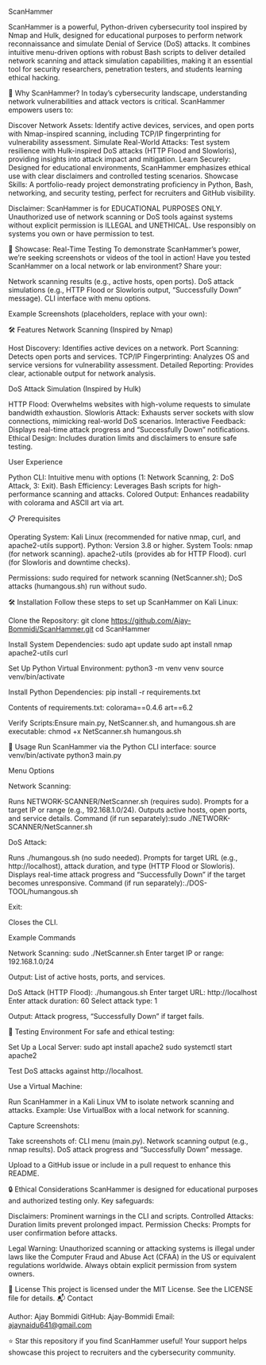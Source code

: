 ScanHammer
 
ScanHammer is a powerful, Python-driven cybersecurity tool inspired by Nmap and Hulk, designed for educational purposes to perform network reconnaissance and simulate Denial of Service (DoS) attacks. It combines intuitive menu-driven options with robust Bash scripts to deliver detailed network scanning and attack simulation capabilities, making it an essential tool for security researchers, penetration testers, and students learning ethical hacking.

🚀 Why ScanHammer?
In today’s cybersecurity landscape, understanding network vulnerabilities and attack vectors is critical. ScanHammer empowers users to:

Discover Network Assets: Identify active devices, services, and open ports with Nmap-inspired scanning, including TCP/IP fingerprinting for vulnerability assessment.
Simulate Real-World Attacks: Test system resilience with Hulk-inspired DoS attacks (HTTP Flood and Slowloris), providing insights into attack impact and mitigation.
Learn Securely: Designed for educational environments, ScanHammer emphasizes ethical use with clear disclaimers and controlled testing scenarios.
Showcase Skills: A portfolio-ready project demonstrating proficiency in Python, Bash, networking, and security testing, perfect for recruiters and GitHub visibility.


Disclaimer: ScanHammer is for EDUCATIONAL PURPOSES ONLY. Unauthorized use of network scanning or DoS tools against systems without explicit permission is ILLEGAL and UNETHICAL. Use responsibly on systems you own or have permission to test.

📸 Showcase: Real-Time Testing
To demonstrate ScanHammer’s power, we’re seeking screenshots or videos of the tool in action! Have you tested ScanHammer on a local network or lab environment? Share your:

Network scanning results (e.g., active hosts, open ports).
DoS attack simulations (e.g., HTTP Flood or Slowloris output, “Successfully Down” message).
CLI interface with menu options.

Example Screenshots (placeholders, replace with your own):


🛠️ Features
Network Scanning (Inspired by Nmap)

Host Discovery: Identifies active devices on a network.
Port Scanning: Detects open ports and services.
TCP/IP Fingerprinting: Analyzes OS and service versions for vulnerability assessment.
Detailed Reporting: Provides clear, actionable output for network analysis.

DoS Attack Simulation (Inspired by Hulk)

HTTP Flood: Overwhelms websites with high-volume requests to simulate bandwidth exhaustion.
Slowloris Attack: Exhausts server sockets with slow connections, mimicking real-world DoS scenarios.
Interactive Feedback: Displays real-time attack progress and “Successfully Down” notifications.
Ethical Design: Includes duration limits and disclaimers to ensure safe testing.

User Experience

Python CLI: Intuitive menu with options (1: Network Scanning, 2: DoS Attack, 3: Exit).
Bash Efficiency: Leverages Bash scripts for high-performance scanning and attacks.
Colored Output: Enhances readability with colorama and ASCII art via art.

📋 Prerequisites

Operating System: Kali Linux (recommended for native nmap, curl, and apache2-utils support).
Python: Version 3.8 or higher.
System Tools:
nmap (for network scanning).
apache2-utils (provides ab for HTTP Flood).
curl (for Slowloris and downtime checks).


Permissions: sudo required for network scanning (NetScanner.sh); DoS attacks (humangous.sh) run without sudo.

🛠️ Installation
Follow these steps to set up ScanHammer on Kali Linux:

Clone the Repository:
git clone https://github.com/Ajay-Bommidi/ScanHammer.git
cd ScanHammer


Install System Dependencies:
sudo apt update
sudo apt install nmap apache2-utils curl


Set Up Python Virtual Environment:
python3 -m venv venv
source venv/bin/activate


Install Python Dependencies:
pip install -r requirements.txt

Contents of requirements.txt:
colorama==0.4.6
art==6.2


Verify Scripts:Ensure main.py, NetScanner.sh, and humangous.sh are executable:
chmod +x NetScanner.sh humangous.sh



🚀 Usage
Run ScanHammer via the Python CLI interface:
source venv/bin/activate
python3 main.py

Menu Options

Network Scanning:

Runs NETWORK-SCANNER/NetScanner.sh (requires sudo).
Prompts for a target IP or range (e.g., 192.168.1.0/24).
Outputs active hosts, open ports, and service details.
Command (if run separately):sudo ./NETWORK-SCANNER/NetScanner.sh




DoS Attack:

Runs ./humangous.sh (no sudo needed).
Prompts for target URL (e.g., http://localhost), attack duration, and type (HTTP Flood or Slowloris).
Displays real-time attack progress and “Successfully Down” if the target becomes unresponsive.
Command (if run separately):./DOS-TOOL/humangous.sh




Exit:

Closes the CLI.



Example Commands

Network Scanning:
sudo ./NetScanner.sh
Enter target IP or range: 192.168.1.0/24

Output: List of active hosts, ports, and services.

DoS Attack (HTTP Flood):
./humangous.sh
Enter target URL: http://localhost
Enter attack duration: 60
Select attack type: 1

Output: Attack progress, “Successfully Down” if target fails.


🧪 Testing Environment
For safe and ethical testing:

Set Up a Local Server:
sudo apt install apache2
sudo systemctl start apache2

Test DoS attacks against http://localhost.

Use a Virtual Machine:

Run ScanHammer in a Kali Linux VM to isolate network scanning and attacks.
Example: Use VirtualBox with a local network for scanning.


Capture Screenshots:

Take screenshots of:
CLI menu (main.py).
Network scanning output (e.g., nmap results).
DoS attack progress and “Successfully Down” message.


Upload to a GitHub issue or include in a pull request to enhance this README.



🔒 Ethical Considerations
ScanHammer is designed for educational purposes and authorized testing only. Key safeguards:

Disclaimers: Prominent warnings in the CLI and scripts.
Controlled Attacks: Duration limits prevent prolonged impact.
Permission Checks: Prompts for user confirmation before attacks.

Legal Warning: Unauthorized scanning or attacking systems is illegal under laws like the Computer Fraud and Abuse Act (CFAA) in the US or equivalent regulations worldwide. Always obtain explicit permission from system owners.

📄 License
This project is licensed under the MIT License. See the LICENSE file for details.
📬 Contact

Author: Ajay Bommidi
GitHub: Ajay-Bommidi
Email: ajaynaidu641@gmail.com


⭐ Star this repository if you find ScanHammer useful! Your support helps showcase this project to recruiters and the cybersecurity community.
